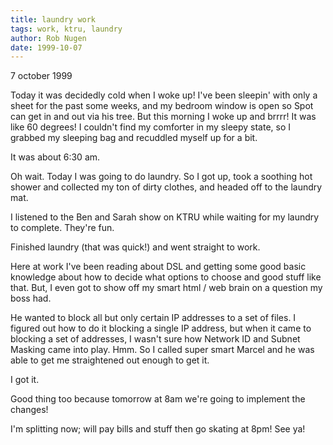 ```yaml
---
title: laundry work
tags: work, ktru, laundry
author: Rob Nugen
date: 1999-10-07
---
```


<p class=date>7 october 1999</p>

<p>Today it was decidedly cold when I woke up!  I've been sleepin' with only a sheet for the past some weeks, and my bedroom window is open so Spot can get in and out via his tree.  But this morning I woke up and brrrr!  It was like 60 degrees!  I couldn't find my comforter in my sleepy state, so I grabbed my sleeping bag and recuddled myself up for a bit.

<p>It was about 6:30 am.

<p>Oh wait.  Today I was going to do laundry.  So I got up, took a soothing hot shower and collected my ton of dirty clothes, and headed off to the laundry mat.

<p>I listened to the Ben and Sarah show on KTRU while waiting for my laundry to complete. They're fun.

<p>Finished laundry (that was quick!) and went straight to work.

<p>Here at work I've been reading about DSL and getting some good basic knowledge about how to decide what options to choose and good stuff like that.  But, I even got to show off my smart html / web brain on a question my boss had.

<p>He wanted to block all but only certain IP addresses to a set of files.  I figured out how to do it blocking a single IP address, but when it came to blocking a set of addresses, I wasn't sure how Network ID and Subnet Masking came into play.  Hmm.  So I called super smart Marcel and he was able to get me straightened out enough to get it.

<p>I got it.

<p>Good thing too because tomorrow at 8am we're going to implement the changes!

<p>I'm splitting now; will pay bills and stuff then go skating at 8pm!  See ya!

